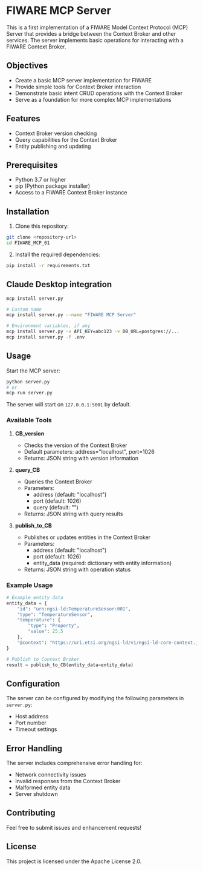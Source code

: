 # FIWARE MCP Server

This is a first implementation of a FIWARE Model Context Protocol (MCP) Server that provides a bridge between the Context Broker and other services. The server implements basic operations for interacting with a FIWARE Context Broker.

## Objectives

- Create a basic MCP server implementation for FIWARE
- Provide simple tools for Context Broker interaction
- Demonstrate basic intent CRUD operations with the Context Broker
- Serve as a foundation for more complex MCP implementations

## Features

- Context Broker version checking
- Query capabilities for the Context Broker
- Entity publishing and updating

## Prerequisites

- Python 3.7 or higher
- pip (Python package installer)
- Access to a FIWARE Context Broker instance

## Installation

1. Clone this repository:
```bash
git clone <repository-url>
cd FIWARE_MCP_01
```

2. Install the required dependencies:
```bash
pip install -r requirements.txt
```

## Claude Desktop integration

```bash
mcp install server.py

# Custom name
mcp install server.py --name "FIWARE MCP Server"

# Environment variables, if any
mcp install server.py -v API_KEY=abc123 -v DB_URL=postgres://...
mcp install server.py -f .env
```

## Usage

Start the MCP server:
```bash
python server.py
# or
mcp run server.py
```

The server will start on `127.0.0.1:5001` by default.

### Available Tools

1. **CB_version**
   - Checks the version of the Context Broker
   - Default parameters: address="localhost", port=1026
   - Returns: JSON string with version information

2. **query_CB**
   - Queries the Context Broker
   - Parameters:
     - address (default: "localhost")
     - port (default: 1026)
     - query (default: "")
   - Returns: JSON string with query results

3. **publish_to_CB**
   - Publishes or updates entities in the Context Broker
   - Parameters:
     - address (default: "localhost")
     - port (default: 1026)
     - entity_data (required: dictionary with entity information)
   - Returns: JSON string with operation status

### Example Usage

```python
# Example entity data
entity_data = {
    "id": "urn:ngsi-ld:TemperatureSensor:001",
    "type": "TemperatureSensor",
    "temperature": {
        "type": "Property",
        "value": 25.5
    },
    "@context": "https://uri.etsi.org/ngsi-ld/v1/ngsi-ld-core-context.jsonld"
}

# Publish to Context Broker
result = publish_to_CB(entity_data=entity_data)
```

## Configuration

The server can be configured by modifying the following parameters in `server.py`:
- Host address
- Port number
- Timeout settings

## Error Handling

The server includes comprehensive error handling for:
- Network connectivity issues
- Invalid responses from the Context Broker
- Malformed entity data
- Server shutdown

## Contributing

Feel free to submit issues and enhancement requests!

## License

This project is licensed under the Apache License 2.0. 